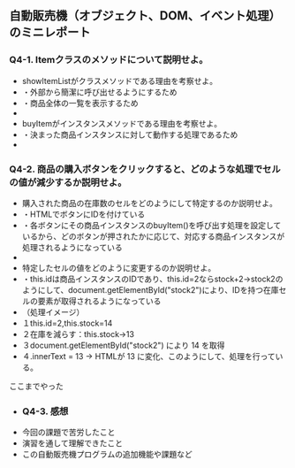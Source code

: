 ## 自動販売機（オブジェクト、DOM、イベント処理）のミニレポート
### Q4-1. Itemクラスのメソッドについて説明せよ。
* showItemListがクラスメソッドである理由を考察せよ。
* ・外部から簡潔に呼び出せるようにするため
* ・商品全体の一覧を表示するため
* 
* buyItemがインスタンスメソッドである理由を考察せよ。
* ・決まった商品インスタンスに対して動作する処理であるため
*
### Q4-2. 商品の購入ボタンをクリックすると、どのような処理でセルの値が減少するか説明せよ。
* 購入された商品の在庫数のセルをどのようにして特定するのか説明せよ。
* ・HTMLでボタンにIDを付けている
* ・各ボタンにその商品インスタンスのbuyItem()を呼び出す処理を設定しているから、どのボタンが押されたかに応じて、対応する商品インスタンスが処理されるようになっている
* 
* 特定したセルの値をどのように変更するのか説明せよ。
* ・this.idは商品インスタンスのIDであり、this.id=2ならstock+2→stock2のようにして、document.getElementById("stock2")により、IDを持つ在庫セルの要素<ID>が取得されるようになっている
* （処理イメージ）
* １this.id=2,this.stock=14
* ２在庫を減らす：this.stock→13
* ３document.getElementById("stock2") により <td id="stock2">14</td> を取得
* ４.innerText = 13 → HTMLが <td id="stock2">13</td> に変化、このようにして、処理を行っている。

ここまでやった

* ### Q4-3. 感想
* 今回の課題で苦労したこと
* 演習を通して理解できたこと
* この自動販売機プログラムの追加機能や課題など
